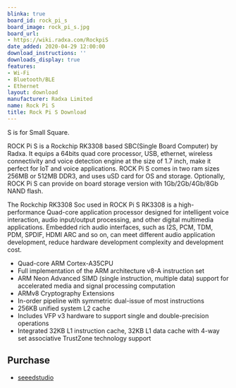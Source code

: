 ```yaml
---
blinka: true
board_id: rock_pi_s
board_image: rock_pi_s.jpg
board_url:
- https://wiki.radxa.com/RockpiS
date_added: 2020-04-29 12:00:00
download_instructions: ''
downloads_display: true
features:
- Wi-Fi
- Bluetooth/BLE
- Ethernet
layout: download
manufacturer: Radxa Limited
name: Rock Pi S
title: Rock Pi S Download
---
```


S is for Small Square.

ROCK Pi S is a Rockchip RK3308 based SBC(Single Board Computer) by Radxa. It equips a 64bits quad core processor, USB, ethernet, wireless connectivity and voice detection engine at the size of 1.7 inch, make it perfect for IoT and voice applications. ROCK Pi S comes in two ram sizes 256MB or 512MB DDR3, and uses uSD card for OS and storage. Optionally, ROCK Pi S can provide on board storage version with 1Gb/2Gb/4Gb/8Gb NAND flash.

The Rockchip RK3308 Soc used in ROCK Pi S RK3308 is a high-performance Quad-core application processor designed for intelligent voice interaction, audio input/output processing, and other digital multimedia applications. Embedded rich audio interfaces, such as I2S, PCM, TDM, PDM, SPDIF, HDMI ARC and so on, can meet different audio application development, reduce hardware development complexity and development cost.

 * Quad-core ARM Cortex-A35CPU
 * Full implementation of the ARM architecture v8-A instruction set
 * ARM Neon Advanced SIMD (single instruction, multiple data) support for accelerated media and signal processing computation
 * ARMv8 Cryptography Extensions
 * In-order pipeline with symmetric dual-issue of most instructions
 * 256KB unified system L2 cache
 * Includes VFP v3 hardware to support single and double-precision operations
 * Integrated 32KB L1 instruction cache, 32KB L1 data cache with 4-way set associative
TrustZone technology support

## Purchase
 * [seeedstudio](https://www.seeedstudio.com/ROCK-PI-S-Mini-Computer-with-Rockchip-RK3308-512MB-RAM-4Gb-NAND-Flash-p-4282.html)
